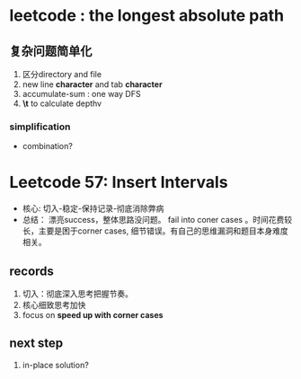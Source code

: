 # leetcode : the longest absolute path
## 复杂问题简单化
1. 区分directory and file
2. new line **character** and tab **character** 
3. accumulate-sum : one way DFS 
4. **\t** to calculate depthv 
### simplification 
* combination? 

# Leetcode 57: Insert Intervals 
* 核心: 切入-稳定-保持记录-彻底消除弊病
* 总结： 漂亮success，整体思路没问题。 fail into coner cases 。时间花费较长，主要是困于corner cases, 细节错误。有自己的思维漏洞和题目本身难度相关。
## records
1. 切入：彻底深入思考把握节奏。
2. 核心细致思考加快
3. focus on **speed up with corner cases**

## next step
1. in-place solution? 


